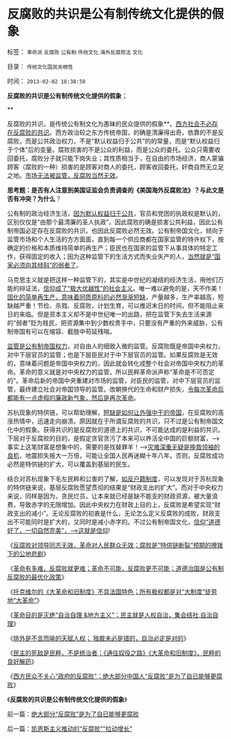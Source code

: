 # 反腐败的共识是公有制传统文化提供的假象

标签： `革命派` `反腐败` `公有制` `传统文化` `海外反腐败法` `文化` 

目录： `传统文化国民劣根性`

时间： `2013-02-02 18:38:58`

**反腐败的共识是公有制传统文化提供的假象**；

**

反腐败的共识，是传统公有制文化为愚昧的民众提供的假象**。[西方社会不必存在反腐败的共识](../../../2013/1/27/成龙同志指责美国社会“以私谋私”“最腐败”.md)。西方政治较之东方传统帝国，的确是清廉得出奇，依靠的不是反腐败，而是公共政治权力，不是“默认权益归于公共”的的常量，而是“默认权益归于个体”后的变量。腐败损害的不是公众的利益，而是公众的委托。公众只需要收回委托，腐败分子就只能下岗失业；其性质相当于，在自由的市场经济，商人蒙骗顾客（腐败的一种）损害的是顾客对商人的委托，顾客收回委托，奸商自然无立足之地。[市场无法被监管，反腐败当然无效](../../../2012/7/18/校车和奶粉的监管逻辑，信仰专制的人相信监管.md)。

**思考题：是否有人注意到美国证监会负责调查的《美国海外反腐败法》？与此文是否有冲突？为什么**？

公有制的政治经济生活，[因为默认权益归于公共](../../../2012/7/23/“贤明君主比民主制度更好”的传统神话的科学机理.md)，官员和党团的执政权是默认的，区别仅仅是“由那个最清廉的圣人执政”。因此腐败的确是损害公共利益，因此公有制帝国必定存在反腐败的共识，也因此反腐败必然无效。公有制帝国文化，倾向于监管市场和个人生活的方方面面，直到每一个供应商都在国家监管的特许权下，按确定的价格和本质维持简单的再生产；臣民也在国家的监管下从事具体的特定工作，获得固定的收入；因为这种监管下的生活方式而失业失产的人，[当然就是“国家必须向其倾斜”的弱者了](../../../2011/11/16/“信仰”“无私”“道德”“向弱者倾斜”的含义.md)。

马克思主义就是把这样一种监管下的，其实是中世纪的凝结的经济生活，用他们万能的辩证法，[信仰成了“极大优越性”的社会主义](../../../2012/6/13/社会主义制度源远流长，民主集中制是公有制基本政治模式.md)。唯一难以避免的是，天不作美！[固化的简单再生产，意味着同质原料的必然渐渐短缺](../../../2013/1/30/中国近八百年的经济和人口的增长及落后的根源.md)，产量越多，生产率越高，短缺越严重！节俭、杀戮、反腐败，计划生育，可以推迟末日的时间，但不能阻止来日的来临。但是资本主义却不是中世纪唯一的出路，把在监管下失去生活来源的“弱者”贬为贱民，把资源集中到少数权贵手中，只要没有严重的外来威胁，公有制帝国有可以在缩容、截肢中苟延残喘。

[监管是公有制帝国权力](../../../2013/1/3/监管的社会和联邦的社会.md)，对自由人的细致入微的监管。反腐败既是帝国中央权力，对中下层官员的监管；也是下层臣民对于中下层官员的监管。如果反腐败是无效的，意味着问题是帝国中央权力的，因此就会转化成整个社会对帝国中央权力的革命。革命的意义就是对中央权力的监管，所以民粹革命派声称“革命是不可否定的”。革命后新的帝国中央重建对市场的监管，对臣民的监管，对中下层官员的监管，最终建立社会对帝国领导的监管。改朝换代的生命和财产损失，[令每次革命后都能有一点虚假的廉政新气象，然后是再次革命](../../../2013/1/31/托克维尔的《大革命和旧制度》不具法国特色；.md)。

苏杭现象的特供链，可以帮助理解，[短缺是如何让外强中干的帝国](../../../2013/1/30/中国近八百年的经济和人口的增长及落后的根源.md)，在反腐败的高涨热情中，迅速走向崩溃。原因就在于所谓反腐败的共识，只不过是公有制帝国文化中的假象。获得共识的是反腐败的道德上的共识，不可能达成的是利益的共识。下层对于反腐败的目的，是假定贪官贪污了本来可以养活全中国的巨额财富，——>事实上这笔财富是想象中的，需要的是找替罪羊！——>[灾难深重无疑是挽救领袖的良机](../../../2011/4/12/灾难经济学和灾难的政治价值.md)，地震损失报大一万倍，可能让全国人民再迷糊十年八年。否则，反腐败成功必然是特供链的扩大，可以覆盖到基层的民生。

结合对苏杭现象下毛左民粹和公害的了解，[如反户籍制度](../../../2013/1/24/“排外”是褒义词，“不要盲目排外”是利益建议.md)，可以发现对于苏杭现象的特供链来说，基层反腐败愿望贯彻的结果是“财政支出的扩大”。而对于中央权力来说，同样是因为，贪民烂员，让本来就已经是缺不能支的财政资源，被大量浪费，导致赤字的无限增加。因此中央权力在财政上目的上，反腐败是希望实现“财政支出的减小”。无论反腐败的初衷是什么，无论怎么定义反腐败的成败，财政支出不可能同时是扩大的，又同时是减小赤字的。不过公有制帝国文化，[信仰“道德好了，一切自然完美”，——>这就是信仰](../../../2013/1/20/东林党作派的伪君子.md)!

《[反腐败对领导同志无效，革命对人民群众无效；腐败是“特供链断裂”预期的撩拨下的公地悲剧](../../../2013/1/30/反腐败对上级无效，革命对群众无效.md)》

《[革命有多难，反腐败就更难；革命不可能，反腐败更不可能；道德治国是公有制反腐败的最优化政策](../../../2013/1/31/革命有多难，反腐败就更难；.md)》

《[托克维尔的《大革命和旧制度》不具法国特色；所有极权都是对“大制度”徒劳地“大革命”](../../../2013/1/31/托克维尔的《大革命和旧制度》不具法国特色；.md)》

《[革命目的是灭绝“自治自理 &地方主义”；民主就是人权自治，集会结社,自治自理](../../../2013/2/1/不排外不叫人权，不排外不叫自治；不叫私有财产.md)》

《[排外是不言而喻的天赋人权； 独裁未必是错的，自治必定是对的](../../../2013/2/1/排外是不言而喻的天赋人权，自治必定是对的.md)》

《[民主的死敌是民粹，不是统治者；《通往奴役之路》《大革命和旧制度》，民粹的良好解药](../../../2013/2/1/民主的死敌是民粹，不是统治者.md)》

《[西方民众不关心“政府的反腐败”；绝大部分中国人“反腐败”是为了自已能够更腐败](../../../2013/2/2/绝大部分“反腐败”是为了自已能够更腐败.md)》

《**反腐败的共识是公有制传统文化提供的假象**》



前一篇：[绝大部分“反腐败”是为了自已能够更腐败](../../../2013/2/2/绝大部分“反腐败”是为了自已能够更腐败.md)

后一篇：[凯恩斯主义推动的“反腐败”“拉动增长”](../../../2013/2/2/凯恩斯主义推动的“反腐败”“拉动增长”.md)